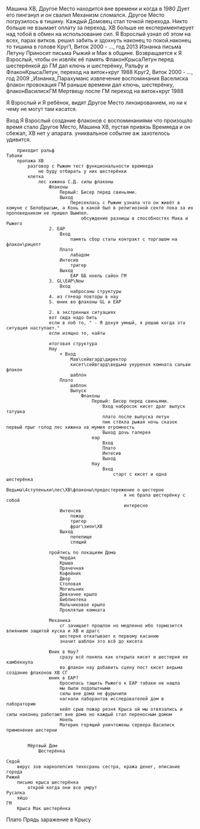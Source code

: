 Машина ХВ, Другое Место находится вне времени и когда в 1980 Дует его пинганул и он свалил
Механизм сломался. Другое Место погрузилось в тишину. 
    Каждый Домовец стал точкой перехода. 
        Никто больше не взымает оплату за переход. 
        ХВ больше не експериментирует над тобой в обмен на использование сил. 
    Я Взрослый узнал об этом на всех, парах витков. 
        решил забить и здохнуть наконец то покой.наконец то тишина в голове
        Круг1, Виток 2000 - ..., год 2013
            Изнанка письма Летуну
                Приносит письма Рыжий и Мак в общине. Возвращается к Я Взрослый, чтобы он извлёк её память ФлаконКрысаЛетун перед шестерёнкой до ГМ
                дал ключь и шестерёнку, Ральфу и ФлаконКрысаЛетун, переход на виток+круг 1988
        Круг2, Виток 2000 - ..., год 2009
            _Изнанка_Парахуманс извлечение воспоминания Васелиска флакон провокация ГМ раньше времени
                дал ключь, шестерёнку, флаконВасилискГМ Мертвецу после ГМ переход на виток+круг 1988

<!-- Вонючка.
    к нему приходит
        Ральф с ФлаконКрысаЛетун
            извлечь воспоминание Ральфа о его последних часах Там. 
        Мертвец с ФлаконВасилискГМ
            извлечь воспоминание Мертвеца о Москва Бегемот. -->


Я Взрослый и Я ребёнок, видят Другое Место линзированием, но ни к чему не могут там касатся.

Вход
    Я Взрослый
        создание флаконов с воспоминаниями 
        что произошло
            время стало
            Другое Место, Машина ХВ, пустая привязь Времяеда и он сбежал, ХВ нет у апарата.
            униквальное событие аж захотелось удивится.


        приходит ральф
    Табаки
        пропажа ХВ
            разговор с Рыжим тест функциональности времяеда
                не буду отбирать у них шестерёнки
            клетка
                лес хижина С.Д. силы флаконы
                    Флаконы
                        Первый: Бисер перед свиньями.
                        Выход
                            Пересеклась с Рыжим узнала что он живёт в комуне с Белобрысым, а Конь в какой был в религиозной секте пока за их проповедником не пришел Вымпел. 
                                обсуждение разницы в способностях Мака и Рыжего
                    2. ЕАР
                        Вход
                            память сбор статы контракт с торгашом на флакон\рицепт
                        Плато
                            лабадом
                        Интесив
                            тригер
                        Выход
                            ЕАР ББ ноель сайон ГМ
                    3. GL\ЕАР\Now
                        Вход
                            набросаны структуры
                    4. из гл+еар повторы в нау
                    5. юник во флаконы GL и ЕАР

                    2. в экстренных ситуациях
                    вот сюда надо бить
                    если в лоб то, " - Я дохуя умный, я решаю когда эта ситуация наступает."
                    если изящно то, найты

                    итоговая структура
                    Нау
                        + Вход
                            Мав\сейвгард\директор
                            кисет\сейвгард\ведьма укуреная комната сальви флакон
                            шаблон
                        Плато
                            шаблон
                            Выпуск
                                Флаконы
                                    Первый: Бисер перед свиньями.
                                        Вход набросок кисет драг выпуск татушка
                                        плато после выпуска летун
                                        пик стёкла рыжая ночь сказок первый прыг голод лес хижина хв мумия огромность
                                        Выход дочь галерея
                                    еар
                                        Вход
                                        Плато
                                        Интесив
                                        Выход
                                    Нау
                                        Вход
                                            старт с кисет и одна шестерёнка
                                            Ведьма\4ступеньки\лес\ХВ\флаконы\предостережение о шестерне
                                                я не брала шестерёнку с собой
                                                интересно
                        Интенсив
                            пожар
                            тригер
                            фраг\зион\ХВ
                        Выход
                            пепелище
                            спящий

                    пройтись по локациям Дома
                        Чердак
                        Крыша
                        Прачечная
                        Кофейник
                        Двор
                        Столовая
                        Могильник
                        Девчачее крыло
                        Библиотека
                        Мальчиковое крыло
                        Проклятые комната

                    Механика
                        сг зачищает прошлое но медленно ибо тормозится влиянием защитой куска и ХВ и драгс
                        шестерня откатывает к первому касанию
                        значит шаблон это всё до кисета

                    Юник в Нау?
                        сразу всё поняла как открыла кисет и шестерня ее камбекнула
                        во флакон нау добавить сцену пост кисет ведьма создание флаконов ХВ СГ
                    юник в ЕАР?
                        бросилась тащить Рыжего к ЕАР табаки не нашла
                        мы были подопытными 
                        силы вне дома не фурычили
                        нагнали лаборантов исследователей дом в лабораторию
                        кейп срыв пожар резня Крыса ой мы отвязались и силы наконец работают вне дома но каждый стал переносным домом
                        Ноель
                        Материк горящий уничтожены сервера Василиск применение шестерни


            Мёртвый Дом
                Шестерёнка

    Седой
        вирус зов нарколепсия тихосрань сестра, кража денег, описание города
    Рижий
        письмо крыса шестерёнка
            открой когда они все умрут
    Русалка
        яйцо
    ГМ
        Крыса Мак шестерёнка

Плато
    Прядь
        заражение в Крысу
